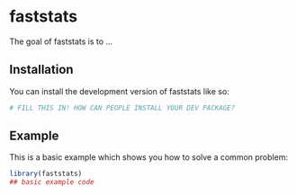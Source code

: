 
# faststats

<!-- badges: start -->
<!-- badges: end -->

The goal of faststats is to ...

## Installation

You can install the development version of faststats like so:

``` r
# FILL THIS IN! HOW CAN PEOPLE INSTALL YOUR DEV PACKAGE?
```

## Example

This is a basic example which shows you how to solve a common problem:

``` r
library(faststats)
## basic example code
```


